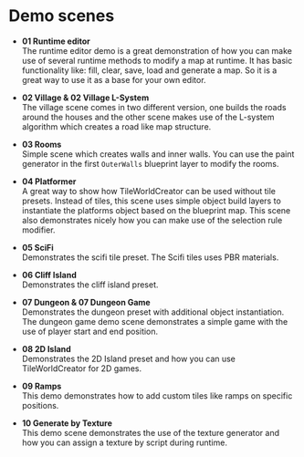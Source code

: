 # Demo scenes

+ **01 Runtime editor**  
The runtime editor demo is a great demonstration of how you can make use of 
several runtime methods to modify a map at runtime.
It has basic functionality like: fill, clear, save, load and generate a map. 
So it is a great way to use it as a base for your own editor.

+ **02 Village & 02 Village L-System**  
The village scene comes in two different version, one builds the roads around the houses and the other scene makes use of the L-system algorithm
which creates a road like map structure.

+ **03 Rooms**  
  Simple scene which creates walls and inner walls. You can use the paint generator in the first `OuterWalls` blueprint layer to modify the rooms.

+ **04 Platformer**  
  A great way to show how TileWorldCreator can be used without tile presets. Instead of tiles, this scene uses simple object build layers to instantiate the platforms object based on the blueprint map. This scene also demonstrates nicely how you can make use of the selection rule modifier.

+ **05 SciFi**  
  Demonstrates the scifi tile preset. The Scifi tiles uses PBR materials.

+ **06 Cliff Island**  
  Demonstrates the cliff island preset.

+ **07 Dungeon & 07 Dungeon Game**  
  Demonstrates the dungeon preset with additional object instantiation.  
  The dungeon game demo scene demonstrates a simple game with the use of player start and end position.  

+ **08 2D Island**  
  Demonstrates the 2D Island preset and how you can use TileWorldCreator for 2D games.
  
+ **09 Ramps**  
This demo demonstrates how to add custom tiles like ramps on specific positions.
  
+ **10 Generate by Texture**  
This demo scene demonstrates the use of the texture generator and how you can assign a texture by script during runtime.
